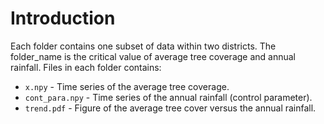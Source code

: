 # Introduction
Each folder contains one subset of data within two districts. The folder_name is the critical value of average tree coverage and annual rainfall. 
Files in each folder contains:
+ `x.npy` - Time series of the average tree coverage.
+ `cont_para.npy` - Time series of the annual rainfall (control parameter).
+ `trend.pdf` - Figure of the average tree cover versus the annual rainfall.
